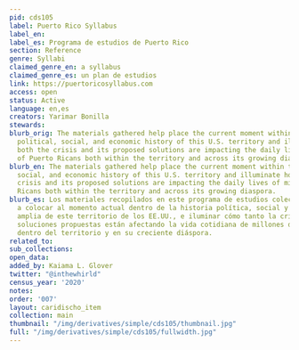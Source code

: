 ```yaml
---
pid: cds105
label: Puerto Rico Syllabus
label_en:
label_es: Programa de estudios de Puerto Rico
section: Reference
genre: Syllabi
claimed_genre_en: a syllabus
claimed_genre_es: un plan de estudios
link: https://puertoricosyllabus.com
access: open
status: Active
language: en,es
creators: Yarimar Bonilla
stewards:
blurb_orig: The materials gathered help place the current moment within the larger
  political, social, and economic history of this U.S. territory and illuminate how
  both the crisis and its proposed solutions are impacting the daily lives of millions
  of Puerto Ricans both within the territory and across its growing diaspora.
blurb_en: The materials gathered help place the current moment within the larger political,
  social, and economic history of this U.S. territory and illuminate how both the
  crisis and its proposed solutions are impacting the daily lives of millions of Puerto
  Ricans both within the territory and across its growing diaspora.
blurb_es: Los materiales recopilados en este programa de estudios colectivo ayudan
  a colocar al momento actual dentro de la historia política, social y económica más
  amplia de este territorio de los EE.UU., e iluminar cómo tanto la crisis como sus
  soluciones propuestas están afectando la vida cotidiana de millones de puertorriqueños
  dentro del territorio y en su creciente diáspora.
related_to:
sub_collections:
open_data:
added_by: Kaiama L. Glover
twitter: "@inthewhirld"
census_year: '2020'
notes:
order: '007'
layout: caridischo_item
collection: main
thumbnail: "/img/derivatives/simple/cds105/thumbnail.jpg"
full: "/img/derivatives/simple/cds105/fullwidth.jpg"
---
```

